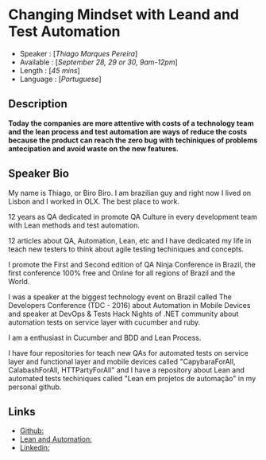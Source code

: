 Changing Mindset with Leand and Test Automation
========================

* Speaker   : [*Thiago Marques Pereira*]
* Available : [*September 28, 29 or 30, 9am-12pm*]
* Length    : [*45 mins*]
* Language  : [*Portuguese*]

Description
-----------

**Today the companies are more attentive with costs of a technology team and the lean process and test automation are ways of reduce the costs because the product can reach the zero bug with techiniques of problems antecipation and avoid waste on the new features.**

Speaker Bio
-----------
My name is Thiago, or Biro Biro. I am brazilian guy and right now I lived on Lisbon and I worked in OLX. The best place to work. 

12 years as QA dedicated in promote QA Culture in every development team with Lean methods and test automation.

12 articles about QA, Automation, Lean, etc and I have dedicated my life in teach new testers to think about agile testing techiniques and concepts. 

I promote the First and Second edition of QA Ninja Conference in Brazil, the first conference 100% free and Online for all regions of Brazil and the World. 

I was a speaker at the biggest technology event on Brazil called The Developers Conference (TDC - 2016) about Automation in Mobile Devices and speaker at DevOps & Tests Hack Nights of .NET community about automation tests on service layer with cucumber and ruby.

I am a enthusiast in Cucumber and BDD and Lean Process.

I have four repositories for teach new QAs for automated tests on service layer and functional layer and mobile devices called "CapybaraForAll, CalabashForAll, HTTPartyForAll" and I have a repository about Lean and automated tests techiniques called "Lean em projetos de automação" in my personal github.

Links
-----

* [Github:](http://github.com/thiagomarquessp)
* [Lean and Automation:](https://github.com/thiagomarquessp/lean-em-projetos-automacao)
* [Linkedin:](https://www.linkedin.com/in/thiago-m-pereira-3a315133/)
